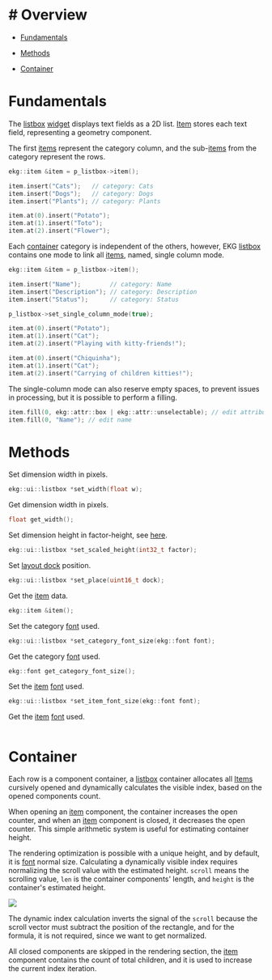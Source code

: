 # # Overview

- [Fundamentals](/ekg-docs/listbox/#fundamentals)

- [Methods](/ekg-docs/listbox/#methods)

- [Container](/ekg-docs/listbox/#container)

# Fundamentals

The [listbox](/ekg-docs/listbox/#listbox) [widget](/ekg-docs/widget/) displays text fields as a 2D list. [Item](/ekg-docs/item/) stores each text field, representing a geometry component.

The first [items](/ekg-docs/item/) represent the category column, and the sub-[items](/ekg-docs/item/) from the category represent the rows.

```cpp
ekg::item &item = p_listbox->item();

item.insert("Cats");   // category: Cats
item.insert("Dogs");   // category: Dogs
item.insert("Plants"); // category: Plants

item.at(0).insert("Potato");
item.at(1).insert("Toto");
item.at(2).insert("Flower");
```

Each [container](/ekg-docs/listbox/#container) category is independent of the others, however, EKG [listbox](/ekg-docs/listbox/) contains one mode to link all [items](/ekg-docs/item/), named, single column mode.

```cpp
ekg::item &item = p_listbox->item();

item.insert("Name");        // category: Name
item.insert("Description"); // category: Description
item.insert("Status");      // category: Status

p_listbox->set_single_column_mode(true);

item.at(0).insert("Potato");
item.at(1).insert("Cat");
item.at(2).insert("Playing with kitty-friends!");

item.at(0).insert("Chiquinha");
item.at(1).insert("Cat");
item.at(2).insert("Carrying of children kitties!");
```

The single-column mode can also reserve empty spaces, to prevent issues in processing, but it is possible to perform a filling.

```cpp
item.fill(0, ekg::attr::box | ekg::attr::unselectable); // edit attributes
item.fill(0, "Name"); // edit name
```

# Methods

Set dimension width in pixels.

```cpp
ekg::ui::listbox *set_width(float w);
```

Get dimension width in pixels.

```cpp
float get_width();
```

Set dimension height in factor-height, see [here](/ekg-docs/widget/#dimension).

```cpp
ekg::ui::listbox *set_scaled_height(int32_t factor);
```

Set [layout dock](/ekg-docs/layout/#dock) position.

```cpp
ekg::ui::listbox *set_place(uint16_t dock);
```

Get the [item](/ekg-docs/item/) data.

```cpp
ekg::item &item();
```

Set the category [font](/ekg-docs/font/) used.

```cpp
ekg::ui::listbox *set_category_font_size(ekg::font font);
```

Get the category [font](/ekg-docs/font/) used.

```cpp
ekg::font get_category_font_size();
```

Set the [item](/ekg-docs/item/) [font](/ekg-docs/font/) used.

```cpp
ekg::ui::listbox *set_item_font_size(ekg::font font);
```

Get the [item](/ekg-docs/item/) [font](/ekg-docs/font/) used.

```cpp

```

# Container

Each row is a component container, a [listbox](/ekg-docs/listbox/) container allocates all [Items](/ekg-docs/item/) cursively opened and dynamically calculates the visible index, based on the opened components count.

When opening an [item](/ekg-docs/item/) component, the container increases the open counter, and when an [item](/ekg-docs/item/) component is closed, it decreases the open counter. This simple arithmetic system is useful for estimating container height.

The rendering optimization is possible with a unique height, and by default, it is [font](/ekg-docs/font/) normal size. Calculating a dynamically visible index requires normalizing the scroll value with the estimated height. `scroll` means the scrolling value, `len` is the container components' length, and `height` is the container's estimated height.

![](https://cdn.discordapp.com/attachments/1064693858245546045/1170436090063228939/848372603294974024.png?ex=6559088d&is=6546938d&hm=ecdad3b26c03adcd8c8242fb44d9be96cc461356831cfa59a7038cb73696def1&)

The dynamic index calculation inverts the signal of the `scroll` because the scroll vector must subtract the position of the rectangle, and for the formula, it is not required, since we want to get normalized.

All closed components are skipped in the rendering section, the [item](/ekg-docs/item/) component contains the count of total children, and it is used to increase the current index iteration.
